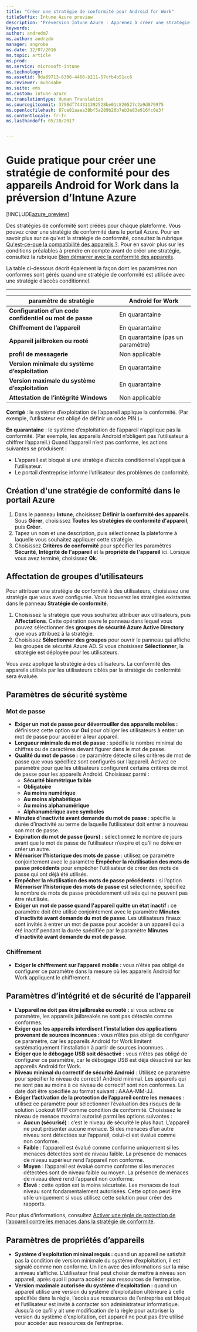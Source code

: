 ```yaml
---
title: "Créer une stratégie de conformité pour Android for Work"
titleSuffix: Intune Azure preview
description: "Préversion Intune Azure : Apprenez à créer une stratégie de conformité pour les appareils Android for Work."
keywords: 
author: andredm7
ms.author: andredm
manager: angrobe
ms.date: 12/07/2016
ms.topic: article
ms.prod: 
ms.service: microsoft-intune
ms.technology: 
ms.assetid: 9da89713-6306-4468-b211-57cfb4b51cc6
ms.reviewer: muhosabe
ms.suite: ems
ms.custom: intune-azure
ms.translationtype: Human Translation
ms.sourcegitcommit: 3758df744311392528be01c826527c2a9d879975
ms.openlocfilehash: 87ce81aaea38bf5a289b20b7eb3e83e916fc0e3f
ms.contentlocale: fr-fr
ms.lasthandoff: 05/10/2017


---
```


# <a name="how-to-create-a-device-compliance-policy-for-android-for-work-devices-in-intune-azure-preview"></a>Guide pratique pour créer une stratégie de conformité pour des appareils Android for Work dans la préversion d’Intune Azure


[!INCLUDE[azure_preview](../includes/azure_preview.md)]

Des stratégies de conformité sont créées pour chaque plateforme.  Vous pouvez créer une stratégie de conformité dans le portail Azure. Pour en savoir plus sur ce qu'est la stratégie de conformité, consultez la rubrique [Qu'est-ce-que la compatibilité des appareils ?](what-is-device-compliance.md). Pour en savoir plus sur les conditions préalables à prendre en compte avant de créer une stratégie, consultez la rubrique [Bien démarrer avec la conformité des appareils](get-started-with-device-compliance.md).

La table ci-dessous décrit également la façon dont les paramètres non conformes sont gérés quand une stratégie de conformité est utilisée avec une stratégie d’accès conditionnel.

--------------------------

|**paramètre de stratégie**| **Android for Work** |
| --- | --- |
| **Configuration d’un code confidentiel ou mot de passe** |  En quarantaine |
| **Chiffrement de l’appareil** |  En quarantaine |
| **Appareil jailbroken ou rooté** | En quarantaine (pas un paramètre) |
| **profil de messagerie** | Non applicable |
| **Version minimale du système d’exploitation** | En quarantaine |
| **Version maximale du système d’exploitation** | En quarantaine |
| **Attestation de l’intégrité Windows** |Non applicable |

**Corrigé** : le système d’exploitation de l’appareil applique la conformité. (Par exemple, l’utilisateur est obligé de définir un code PIN.)+

**En quarantaine** : le système d’exploitation de l’appareil n’applique pas la conformité. (Par exemple, les appareils Android n’obligent pas l’utilisateur à chiffrer l’appareil.) Quand l’appareil n’est pas conforme, les actions suivantes se produisent :

- L’appareil est bloqué si une stratégie d’accès conditionnel s’applique à l’utilisateur.
- Le portail d’entreprise informe l’utilisateur des problèmes de conformité.

## <a name="create-a-compliance-policy-in-the-azure-portal"></a>Création d'une stratégie de conformité dans le portail Azure

1. Dans le panneau **Intune**, choisissez **Définir la conformité des appareils**. Sous **Gérer**, choisissez **Toutes les stratégies de conformité d'appareil**, puis **Créer**.
2. Tapez un nom et une description, puis sélectionnez la plateforme à laquelle vous souhaitez appliquer cette stratégie.
3. Choisissez **Critères de conformité** pour spécifier les paramètres **Sécurité**, **Intégrité de l'appareil** et la **propriété de l'appareil** ici. Lorsque vous avez terminé, choisissez **Ok**.

<!--- 4. Choose **Actions for noncompliance** to say what actions should happen when a device is determined as noncompliant with this policy.
5. In the **Actions for noncompliance** blade, choose **Add** to create a new action.  The action parameters blade allows you to specify the action, email recipients that should receive the notification in addition to the user of the device, and the content of the notification that you want to send.
6. The message template option allows you to create several custom emails depending on when the action is set to take. For example, you can create a message for notifications that are sent for the first time and a different message for final warning before access is blocked. The custom messages that you create can be used for all your device compliance policy.
7. Specify the **Grace period** which determines when that action to take place.  For example, you may want to send a notification as soon as the device is evaluated as noncompliant, but allow some time before enforcing the conditional access policy to block access to company resources like SharePoint online.
8. Choose **Add** to finish creating the action.
9. You can create multiple actions and the sequence in which they should occur. Choose **Ok** when you are finished creating all the actions.--->

## <a name="assign-user-groups"></a>Affectation de groupes d’utilisateurs

Pour attribuer une stratégie de conformité à des utilisateurs, choisissez une stratégie que vous avez configurée. Vous trouverez les stratégies existantes dans le panneau **Stratégie de conformité**.

1. Choisissez la stratégie que vous souhaitez attribuer aux utilisateurs, puis **Affectations**. Cette opération ouvre le panneau dans lequel vous pouvez sélectionner des **groupes de sécurité Azure Active Directory** que vous attribuez à la stratégie.
2. Choisissez **Sélectionner des groupes** pour ouvrir le panneau qui affiche les groupes de sécurité Azure AD.  Si vous choisissez **Sélectionner**, la stratégie est déployée pour les utilisateurs.

Vous avez appliqué la stratégie à des utilisateurs.  La conformité des appareils utilisés par les utilisateurs ciblés par la stratégie de conformité sera évaluée.

<!--- ##  Compliance policy settings--->

## <a name="system-security-settings"></a>Paramètres de sécurité système

### <a name="password"></a>Mot de passe

- **Exiger un mot de passe pour déverrouiller des appareils mobiles :** définissez cette option sur **Oui** pour obliger les utilisateurs à entrer un mot de passe pour accéder à leur appareil.
- **Longueur minimale du mot de passe** : spécifie le nombre minimal de chiffres ou de caractères devant figurer dans le mot de passe.
- **Qualité du mot de passe :** ce paramètre détecte si les critères de mot de passe que vous spécifiez sont configurés sur l’appareil. Activez ce paramètre pour que les utilisateurs configurent certains critères de mot de passe pour les appareils Android. Choisissez parmi :
  - **Sécurité biométrique faible**
  - **Obligatoire**
  - **Au moins numérique**
  - **Au moins alphabétique**
  - **Au moins alphanumérique**
  - **Alphanumérique avec symboles**
- **Minutes d’inactivité avant demande du mot de passe** : spécifie la durée d’inactivité au terme de laquelle l’utilisateur doit entrer à nouveau son mot de passe.
- **Expiration du mot de passe (jours)** : sélectionnez le nombre de jours avant que le mot de passe de l’utilisateur n’expire et qu’il ne doive en créer un autre.
- **Mémoriser l’historique des mots de passe** : utilisez ce paramètre conjointement avec le paramètre **Empêcher la réutilisation des mots de passe précédents** pour empêcher l’utilisateur de créer des mots de passe qui ont déjà été utilisés.
- **Empêcher la réutilisation des mots de passe précédents :** si l’option **Mémoriser l’historique des mots de passe** est sélectionnée, spécifiez le nombre de mots de passe précédemment utilisés qui ne peuvent pas être réutilisés.
- **Exiger un mot de passe quand l'appareil quitte un état inactif :** ce paramètre doit être utilisé conjointement avec le paramètre **Minutes d’inactivité avant demande du mot de passe**. Les utilisateurs finaux sont invités à entrer un mot de passe pour accéder à un appareil qui a été inactif pendant la durée spécifiée par le paramètre **Minutes d’inactivité avant demande du mot de passe**.


### <a name="encryption"></a>Chiffrement

- **Exiger le chiffrement sur l’appareil mobile :** vous n’êtes pas obligé de configurer ce paramètre dans la mesure où les appareils Android for Work appliquent le chiffrement.


## <a name="device-health-and-security-settings"></a>Paramètres d’intégrité et de sécurité de l’appareil

- **L’appareil ne doit pas être jailbreaké ou rooté :** si vous activez ce paramètre, les appareils jailbreakés ne sont pas détectés comme conformes.
- **Exiger que les appareils interdisent l’installation des applications provenant de sources inconnues :** vous n’êtes pas obligé de configurer ce paramètre, car les appareils Android for Work limitent systématiquement l’installation à partir de sources inconnues. .
- **Exiger que le débogage USB soit désactivé** : vous n’êtes pas obligé de configurer ce paramètre, car le débogage USB est déjà désactivé sur les appareils Android for Work.
- **Niveau minimal du correctif de sécurité Android** : Utilisez ce paramètre pour spécifier le niveau de correctif Android minimal. Les appareils qui ne sont pas au moins à ce niveau de correctif sont non conformes. La date doit être spécifiée au format suivant : AAAA-MM-JJ.
- **Exiger l’activation de la protection de l’appareil contre les menaces** : utilisez ce paramètre pour sélectionner l’évaluation des risques de la solution Lookout MTP comme condition de conformité. Choisissez le niveau de menace maximal autorisé parmi les options suivantes :
  - **Aucun (sécurisé)** : c’est le niveau de sécurité le plus haut. L’appareil ne peut présenter aucune menace. Si des menaces d’un autre niveau sont détectées sur l’appareil, celui-ci est évalué comme non conforme.
  - **Faible** : l’appareil est évalué comme conforme uniquement si les menaces détectées sont de niveau faible. La présence de menaces de niveau supérieur rend l’appareil non conforme.
  - **Moyen** : l’appareil est évalué comme conforme si les menaces détectées sont de niveau faible ou moyen. La présence de menaces de niveau élevé rend l’appareil non conforme.
  - **Élevé** : cette option est la moins sécurisée. Les menaces de tout niveau sont fondamentalement autorisées. Cette option peut être utile uniquement si vous utilisez cette solution pour créer des rapports.

Pour plus d’informations, consultez [Activer une règle de protection de l’appareil contre les menaces dans la stratégie de conformité](https://docs.microsoft.com/intune/deploy-use/enable-device-threat-protection-rule-in-compliance-policy).

## <a name="device-property-settings"></a>Paramètres de propriétés d’appareils

- **Système d’exploitation minimal requis :** quand un appareil ne satisfait pas la condition de version minimale du système d’exploitation, il est signalé comme non conforme. Un lien avec des informations sur la mise à niveau s’affiche. L’utilisateur final peut choisir de mettre à niveau son appareil, après quoi il pourra accéder aux ressources de l’entreprise.
- **Version maximale autorisée du système d’exploitation :** quand un appareil utilise une version du système d’exploitation ultérieure à celle spécifiée dans la règle, l’accès aux ressources de l’entreprise est bloqué et l’utilisateur est invité à contacter son administrateur informatique. Jusqu’à ce qu’il y ait une modification de la règle pour autoriser la version du système d’exploitation, cet appareil ne peut pas être utilisé pour accéder aux ressources de l’entreprise.

<!--- ## Next steps

[How to monitor device compliance](monitor-device-compliance.md)--->

